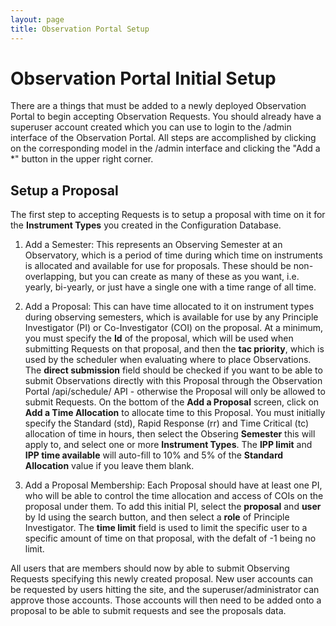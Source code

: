 ```yaml
---
layout: page
title: Observation Portal Setup
---
```


# Observation Portal Initial Setup

There are a things that must be added to a newly deployed Observation Portal to begin accepting Observation Requests. You should already have a superuser account created which you can use to login to the /admin interface of the Observation Portal. All steps are accomplished by clicking on the corresponding model in the /admin interface and clicking the "Add a *" button in the upper right corner.


## Setup a Proposal

The first step to accepting Requests is to setup a proposal with time on it for the **Instrument Types** you created in the Configuration Database.

1. Add a Semester: This represents an Observing Semester at an Observatory, which is a period of time during which time on instruments is allocated and available for use for proposals. These should be non-overlapping, but you can create as many of these as you want, i.e. yearly, bi-yearly, or just have a single one with a time range of all time.

2. Add a Proposal: This can have time allocated to it on instrument types during observing semesters, which is available for use by any Principle Investigator (PI) or Co-Investigator (COI) on the proposal. At a minimum, you must specify the **Id** of the proposal, which will be used when submitting Requests on that proposal, and then the **tac priority**, which is used by the scheduler when evaluating where to place Observations. The **direct submission** field should be checked if you want to be able to submit Observations directly with this Proposal through the Observation Portal /api/schedule/ API - otherwise the Proposal will only be allowed to submit Requests. On the bottom of the **Add a Proposal** screen, click on **Add a Time Allocation** to allocate time to this Proposal. You must initially specify the Standard (std), Rapid Response (rr) and Time Critical (tc) allocation of time in hours, then select the Obsering **Semester** this will apply to, and select one or more **Instrument Types**. The **IPP limit** and **IPP time available** will auto-fill to 10% and 5% of the **Standard Allocation** value if you leave them blank.

3. Add a Proposal Membership: Each Proposal should have at least one PI, who will be able to control the time allocation and access of COIs on the proposal under them. To add this initial PI, select the **proposal** and **user** by Id using the search button, and then select a **role** of Principle Investigator. The **time limit** field is used to limit the specific user to a specific amount of time on that proposal, with the defalt of -1 being no limit.

All users that are members should now by able to submit Observing Requests specifying this newly created proposal. New user accounts can be requested by users hitting the site, and the superuser/administrator can approve those accounts. Those accounts will then need to be added onto a proposal to be able to submit requests and see the proposals data.
